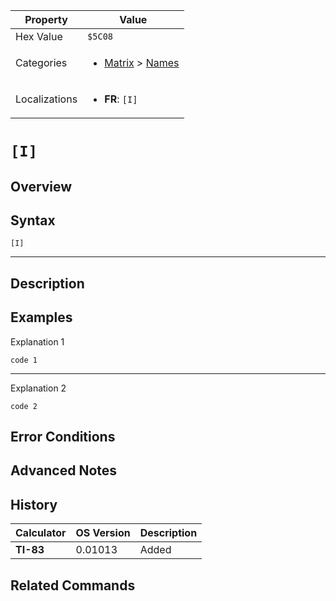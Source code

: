 | Property      | Value |
|---------------|-------|
| Hex Value     | `$5C08`|
| Categories    | <ul><li>[Matrix](<../categories/Matrix.md>) > [Names](<../categories/Matrix.md#Names>)</li></ul> |
| Localizations | <ul><li><b>FR</b>: `[I]`</li></ul> |

# `[I]`

## Overview




## Syntax
`[I]`

<hr>

## Description


## Examples

Explanation 1
```ti-basic
code 1
```
---
Explanation 2
```ti-basic
code 2
```

## Error Conditions


## Advanced Notes


## History
| Calculator | OS Version | Description |
|------------|------------|-------------|
| <b>TI-83</b> | 0.01013 | Added |

## Related Commands

